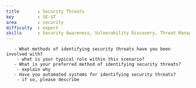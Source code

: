 ```yaml
---
title       : Security Threats
key         : SE-ST
area        : security
difficulty  : expert
skills      : Security Awareness, Vulnerability Discovery, Threat Management
---
```


       - What methods of identifying security threats have you been involved with?
        - what is your typical role within this scenario?
       - What is your preferred method of identifying security threats?
        - explain why
       - Have you automated systems for identifying security threats?
        - if so, please describe